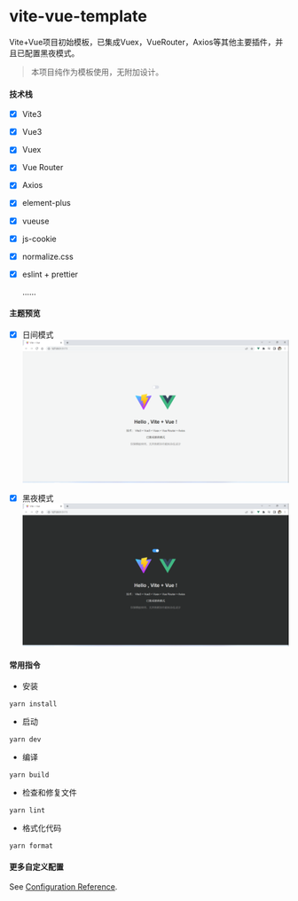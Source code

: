 # vite-vue-template

Vite+Vue项目初始模板，已集成Vuex，VueRouter，Axios等其他主要插件，并且已配置黑夜模式。

>本项目纯作为模板使用，无附加设计。

#### 技术栈

-[x] Vite3 
-[x] Vue3 
-[x] Vuex
-[x] Vue Router 
-[x] Axios 
-[x] element-plus 
-[x] vueuse 
-[x] js-cookie 
-[x] normalize.css
-[x] eslint + prettier

    ……

#### 主题预览

-[x] 日间模式
![日间模式](./doc/light.png)

-[x] 黑夜模式
![黑夜模式](./doc/dark.png)


#### 常用指令

- 安装

```
yarn install
```

- 启动

```
yarn dev
```

- 编译

```
yarn build
```

- 检查和修复文件

```
yarn lint
```

- 格式化代码

```
yarn format
```

#### 更多自定义配置

See [Configuration Reference](https://cli.vuejs.org/config/).
